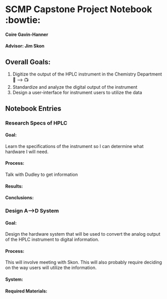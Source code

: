 # SCMP Capstone Project Notebook :bowtie:
#### Coire Gavin-Hanner
#### Advisor: Jim Skon

## Overall Goals: 
1. Digitize the output of the HPLC instrument in the Chemistry Department :pencil: --> :tv:
2. Standardize and analyze the digital output of the instrument
3. Design a user-interface for instrument users to utilize the data

## **Notebook Entries**
### Research Specs of HPLC
#### Goal: 
Learn the specifications of the instrument so I can determine what hardware I will need.
#### Process:
Talk with Dudley to get information
#### Results:

#### Conclusions:

### Design A-->D System
#### Goal:
Design the hardware system that will be used to convert the analog output of the HPLC instrument to digital information.

#### Process:
This will involve meeting with Skon. This will also probably require deciding on the way users will utilize the information.

#### System:
#### Required Materials:



